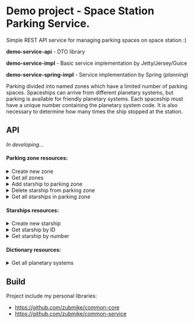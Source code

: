 # Demo project - Space Station Parking Service.


Simple REST API service for managing parking spaces on space station :)

**demo-service-api** - DTO library

**demo-service-impl** - Basic service implementation by Jetty/Jersey/Guice

**demo-service-spring-impl** - Service implementation by Spring (_planning_)

Parking divided into named zones which have a limited number of parking spaces. Spaceships can arrive from different planetary systems, but parking is available for friendly planetary systems. Each spaceship must have a unique number containing the planetary system code. It is also necessary to determine how many times the ship stopped at the station.


## API

_In developing..._

#### Parking zone resources:

<details>
  <summary>Create new zone</summary>

  `POST` http://localhost:8080/zones

  ```json
  {
      "name": "Zone A",
      "maxSize": 16
  }
  ```
</details>

<details>
  <summary>Get all zones</summary>

  `GET` http://localhost:8080/zones
  
  ```json
  [
      {
          "id": 1,  
          "name": "Zone A",
          "maxSize": 16
      }
  ]
  ```
</details>


<details>
  <summary>Add starship to parking zone</summary>
  
  `POST` http://localhost:8080/zones/{zone-id}/starships/{starship-id}
  
</details>


<details>
  <summary>Delete starship from parking zone</summary>
  
  `DELETE` http://localhost:8080/zones/{zone-id}/starships/{starship-id}

</details>


<details>
  <summary>Get all starships in parking zone</summary>

  `GET` http://localhost:8080/zones/{id}/starships
  
  ```json
  [
      {
          "id": 1,  
          "number": "ZSOL-123456",
          "parkDate": "2019-08-09T12:34:56"
      }
  ]
  ```
</details>

#### Starships resources:

<details>
  <summary>Create new starship</summary> 

  `POST` http://localhost:8080/starships
  ```json
  {
      "number": "SOL-123456"
  }
  ```
</details>


<details>
  <summary>Get starship by ID</summary> 

  `GET` http://localhost:8080/starships/{id}
  
  ```json
  {
      "id": 1,    
      "number": "SOL-123456",
      "planetarySystemId": 1,
      "planetarySystemName": "Solar System",
      "createDate": "2019-08-09T12:34:56",
      "timeCount": 0
  }
  ```
</details>



<details>
  <summary>Get starship by number</summary> 

  `GET` http://localhost:8080/starships/number/{number}
  
  ```json
  {
      "id": 1,    
      "number": "SOL-123456",
      "planetarySystemId": 1,
      "planetarySystemName": "Solar System",
      "createDate": "2019-08-09T12:34:56",
      "timeCount": 0
  }
  ```
</details>



#### Dictionary resources:

<details>
  <summary>Get all planetary systems</summary>
  
   `GET` http://localhost:8080/dictionaries/planetary-systems
   
   ```json
   [
       {
           "id": 1,
           "name": "Solar system"
       },
       {
           "id": 2,
           "name": "Alpha Centauri"
       },
       {
           "id": 3,
           "name": "UX Tau"
       }
   ]
   ```
</details>


## Build

Project include my personal libraries: 
 - https://github.com/zubmike/common-core
 - https://github.com/zubmike/common-service
